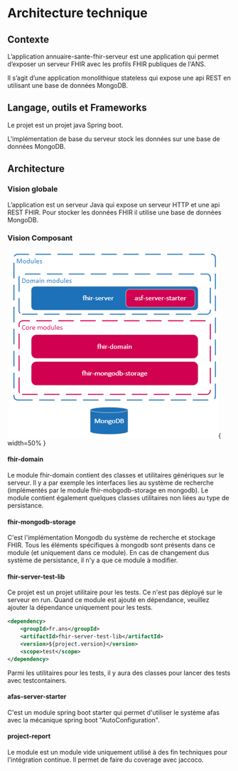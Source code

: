 # Architecture technique

## Contexte

L’application annuaire-sante-fhir-serveur est une application qui permet d’exposer un serveur FHIR avec les profils FHIR
publiques de l'ANS.

Il s’agit d’une application monolithique stateless qui expose une api REST en utilisant une base de données MongoDB.

## Langage, outils et Frameworks

Le projet est un projet java Spring boot.

L'implémentation de base du serveur stock les données sur une base de données MongoDB.

## Architecture

### Vision globale

L’application est un serveur Java qui expose un serveur HTTP et une api REST FHIR. Pour stocker les données FHIR il
utilise une base de données MongoDB.

### Vision Composant

![core architecture](assets/images/architecture-core.png){ width=50% }

#### fhir-domain

Le module fhir-domain contient des classes et utilitaires génériques sur le serveur.
Il y a par exemple les interfaces lies au système de recherche (implémentés par le module fhir-mobgodb-storage en mongodb).
Le module contient également quelques classes utilitaires non liées au type de persistance.

#### fhir-mongodb-storage

C'est l'implémentation Mongodb du système de recherche et stockage FHIR. 
Tous les éléments spécifiques à mongodb sont présents dans ce module (et uniquement dans ce module).
En cas de changement dus système de persistance, il n'y a que ce module à modifier.

#### fhir-server-test-lib

Ce projet est un projet utilitaire pour les tests. Ce n'est pas déployé sur le serveur en run. 
Quand ce module est ajouté en dépendance, veuillez ajouter la dépendance uniquement pour les tests. 

```xml
<dependency>
    <groupId>fr.ans</groupId>
    <artifactId>fhir-server-test-lib</artifactId>
    <version>${project.version}</version>
    <scope>test</scope>
</dependency>
```

Parmi les utilitaires pour les tests, il y aura des classes pour lancer des tests avec testcontainers. 

#### afas-server-starter

C'est un module spring boot starter qui permet d'utiliser le système afas avec la mécanique spring boot "AutoConfiguration".


#### project-report 

Le module est un module vide uniquement utilisé à des fin techniques pour l'intégration continue. 
Il permet de faire du coverage avec jaccoco. 
